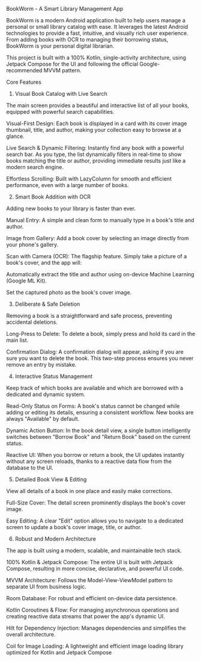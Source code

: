 BookWorm - A Smart Library Management App

BookWorm is a modern Android application built to help users manage a personal or small library catalog with ease. It leverages the latest Android technologies to provide a fast, intuitive, and visually rich user experience. From adding books with OCR to managing their borrowing status, BookWorm is your personal digital librarian.

This project is built with a 100% Kotlin, single-activity architecture, using Jetpack Compose for the UI and following the official Google-recommended MVVM pattern.

Core Features
1. Visual Book Catalog with Live Search

The main screen provides a beautiful and interactive list of all your books, equipped with powerful search capabilities.

Visual-First Design: Each book is displayed in a card with its cover image thumbnail, title, and author, making your collection easy to browse at a glance.

Live Search & Dynamic Filtering: Instantly find any book with a powerful search bar. As you type, the list dynamically filters in real-time to show books matching the title or author, providing immediate results just like a modern search engine.

Effortless Scrolling: Built with LazyColumn for smooth and efficient performance, even with a large number of books.

2. Smart Book Addition with OCR

Adding new books to your library is faster than ever.

Manual Entry: A simple and clean form to manually type in a book's title and author.

Image from Gallery: Add a book cover by selecting an image directly from your phone's gallery.

Scan with Camera (OCR): The flagship feature. Simply take a picture of a book's cover, and the app will:

Automatically extract the title and author using on-device Machine Learning (Google ML Kit).

Set the captured photo as the book's cover image.

3. Deliberate & Safe Deletion

Removing a book is a straightforward and safe process, preventing accidental deletions.

Long-Press to Delete: To delete a book, simply press and hold its card in the main list.

Confirmation Dialog: A confirmation dialog will appear, asking if you are sure you want to delete the book. This two-step process ensures you never remove an entry by mistake.

4. Interactive Status Management

Keep track of which books are available and which are borrowed with a dedicated and dynamic system.

Read-Only Status on Forms: A book's status cannot be changed while adding or editing its details, ensuring a consistent workflow. New books are always "Available" by default.

Dynamic Action Button: In the book detail view, a single button intelligently switches between "Borrow Book" and "Return Book" based on the current status.

Reactive UI: When you borrow or return a book, the UI updates instantly without any screen reloads, thanks to a reactive data flow from the database to the UI.

5. Detailed Book View & Editing

View all details of a book in one place and easily make corrections.

Full-Size Cover: The detail screen prominently displays the book's cover image.

Easy Editing: A clear "Edit" option allows you to navigate to a dedicated screen to update a book's cover image, title, or author.

6. Robust and Modern Architecture

The app is built using a modern, scalable, and maintainable tech stack.

100% Kotlin & Jetpack Compose: The entire UI is built with Jetpack Compose, resulting in more concise, declarative, and powerful UI code.

MVVM Architecture: Follows the Model-View-ViewModel pattern to separate UI from business logic.

Room Database: For robust and efficient on-device data persistence.

Kotlin Coroutines & Flow: For managing asynchronous operations and creating reactive data streams that power the app's dynamic UI.

Hilt for Dependency Injection: Manages dependencies and simplifies the overall architecture.

Coil for Image Loading: A lightweight and efficient image loading library optimized for Kotlin and Jetpack Compose
